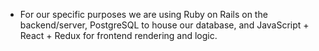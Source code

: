 * For our specific purposes we are using Ruby on Rails on the backend/server, PostgreSQL to house our database, and JavaScript + React + Redux for frontend rendering and logic.

